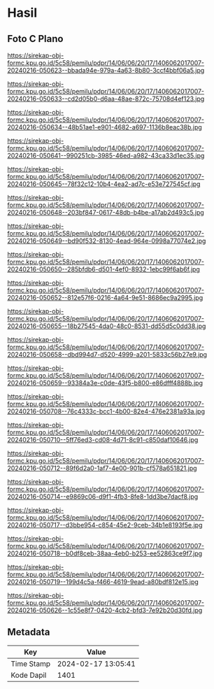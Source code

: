 # Hasil

## Foto C Plano

https://sirekap-obj-formc.kpu.go.id/5c58/pemilu/pdpr/14/06/06/20/17/1406062017007-20240216-050623--bbada94e-979a-4a63-8b80-3ccf4bbf06a5.jpg

https://sirekap-obj-formc.kpu.go.id/5c58/pemilu/pdpr/14/06/06/20/17/1406062017007-20240216-050633--cd2d05b0-d6aa-48ae-872c-75708d4ef123.jpg

https://sirekap-obj-formc.kpu.go.id/5c58/pemilu/pdpr/14/06/06/20/17/1406062017007-20240216-050634--48b51ae1-e901-4682-a697-1136b8eac38b.jpg

https://sirekap-obj-formc.kpu.go.id/5c58/pemilu/pdpr/14/06/06/20/17/1406062017007-20240216-050641--990251cb-3985-46ed-a982-43ca33d1ec35.jpg

https://sirekap-obj-formc.kpu.go.id/5c58/pemilu/pdpr/14/06/06/20/17/1406062017007-20240216-050645--78f32c12-10b4-4ea2-ad7c-e53e727545cf.jpg

https://sirekap-obj-formc.kpu.go.id/5c58/pemilu/pdpr/14/06/06/20/17/1406062017007-20240216-050648--203bf847-0617-48db-b4be-a17ab2d493c5.jpg

https://sirekap-obj-formc.kpu.go.id/5c58/pemilu/pdpr/14/06/06/20/17/1406062017007-20240216-050649--bd90f532-8130-4ead-964e-0998a77074e2.jpg

https://sirekap-obj-formc.kpu.go.id/5c58/pemilu/pdpr/14/06/06/20/17/1406062017007-20240216-050650--285bfdb6-d501-4ef0-8932-1ebc99f6ab6f.jpg

https://sirekap-obj-formc.kpu.go.id/5c58/pemilu/pdpr/14/06/06/20/17/1406062017007-20240216-050652--812e57f6-0216-4a64-9e51-8686ec9a2995.jpg

https://sirekap-obj-formc.kpu.go.id/5c58/pemilu/pdpr/14/06/06/20/17/1406062017007-20240216-050655--18b27545-4da0-48c0-8531-dd55d5c0dd38.jpg

https://sirekap-obj-formc.kpu.go.id/5c58/pemilu/pdpr/14/06/06/20/17/1406062017007-20240216-050658--dbd994d7-d520-4999-a201-5833c56b27e9.jpg

https://sirekap-obj-formc.kpu.go.id/5c58/pemilu/pdpr/14/06/06/20/17/1406062017007-20240216-050659--93384a3e-c0de-43f5-b800-e86dfff4888b.jpg

https://sirekap-obj-formc.kpu.go.id/5c58/pemilu/pdpr/14/06/06/20/17/1406062017007-20240216-050708--76c4333c-bcc1-4b00-82e4-476e2381a93a.jpg

https://sirekap-obj-formc.kpu.go.id/5c58/pemilu/pdpr/14/06/06/20/17/1406062017007-20240216-050710--5ff76ed3-cd08-4d71-8c91-c850daf10646.jpg

https://sirekap-obj-formc.kpu.go.id/5c58/pemilu/pdpr/14/06/06/20/17/1406062017007-20240216-050712--89f6d2a0-1af7-4e00-901b-cf578a651821.jpg

https://sirekap-obj-formc.kpu.go.id/5c58/pemilu/pdpr/14/06/06/20/17/1406062017007-20240216-050714--e9869c06-d9f1-4fb3-8fe8-1dd3be7dacf8.jpg

https://sirekap-obj-formc.kpu.go.id/5c58/pemilu/pdpr/14/06/06/20/17/1406062017007-20240216-050717--d3bbe954-c854-45e2-9ceb-34b1e8193f5e.jpg

https://sirekap-obj-formc.kpu.go.id/5c58/pemilu/pdpr/14/06/06/20/17/1406062017007-20240216-050718--b0df8ceb-38aa-4eb0-b253-ee52863ce9f7.jpg

https://sirekap-obj-formc.kpu.go.id/5c58/pemilu/pdpr/14/06/06/20/17/1406062017007-20240216-050719--199d4c5a-f466-4619-9ead-a80bdf812e15.jpg

https://sirekap-obj-formc.kpu.go.id/5c58/pemilu/pdpr/14/06/06/20/17/1406062017007-20240216-050626--1c55e8f7-0420-4cb2-bfd3-7e92b20d30fd.jpg


## Metadata

| Key        | Value               |
| ---------- | ------------------- |
| Time Stamp | 2024-02-17 13:05:41 |
| Kode Dapil | 1401                |



